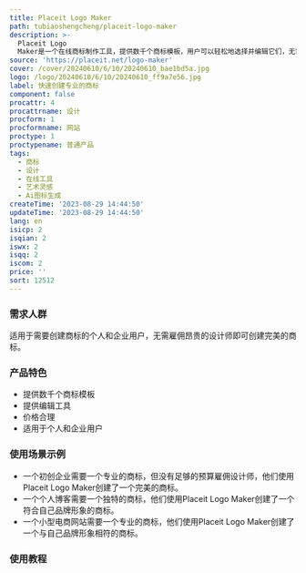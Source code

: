 ```yaml
---
title: Placeit Logo Maker
path: tubiaoshengcheng/placeit-logo-maker
description: >-
  Placeit Logo
  Maker是一个在线商标制作工具，提供数千个商标模板，用户可以轻松地选择并编辑它们，无需雇佣昂贵的设计师即可创建完美的商标。该产品的优势在于简单易用，提供了丰富的商标模板和编辑工具，价格合理，适用于个人和企业用户。
source: 'https://placeit.net/logo-maker'
cover: /cover/20240610/6/10/20240610_bae1bd5a.jpg
logo: /logo/20240610/6/10/20240610_ff9a7e56.jpg
label: 快速创建专业的商标
component: false
procattr: 4
procattrname: 设计
procform: 1
procformname: 网站
proctype: 1
proctypename: 普通产品
tags:
  - 商标
  - 设计
  - 在线工具
  - 艺术灵感
  - Ai图标生成
createTime: '2023-08-29 14:44:50'
updateTime: '2023-08-29 14:44:50'
lang: en
isicp: 2
isqian: 2
iswx: 2
isqq: 2
iscom: 2
price: ''
sort: 12512
---
```




### 需求人群
适用于需要创建商标的个人和企业用户，无需雇佣昂贵的设计师即可创建完美的商标。

### 产品特色
* 提供数千个商标模板
* 提供编辑工具
* 价格合理
* 适用于个人和企业用户

### 使用场景示例
* 一个初创企业需要一个专业的商标，但没有足够的预算雇佣设计师，他们使用Placeit Logo Maker创建了一个完美的商标。
* 一个个人博客需要一个独特的商标，他们使用Placeit Logo Maker创建了一个符合自己品牌形象的商标。
* 一个小型电商网站需要一个专业的商标，他们使用Placeit Logo Maker创建了一个与自己品牌形象相符的商标。

### 使用教程


  
